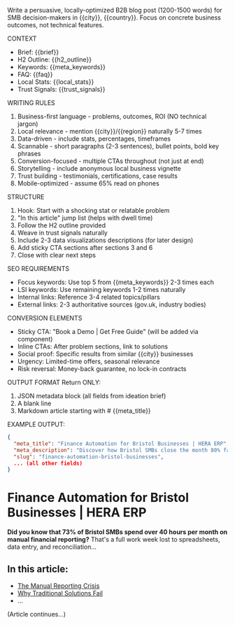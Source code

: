 Write a persuasive, locally-optimized B2B blog post (1200-1500 words) for SMB decision-makers in {{city}}, {{country}}. Focus on concrete business outcomes, not technical features.

CONTEXT
- Brief: {{brief}}
- H2 Outline: {{h2_outline}}
- Keywords: {{meta_keywords}}
- FAQ: {{faq}}
- Local Stats: {{local_stats}}
- Trust Signals: {{trust_signals}}

WRITING RULES
1. Business-first language - problems, outcomes, ROI (NO technical jargon)
2. Local relevance - mention {{city}}/{{region}} naturally 5-7 times
3. Data-driven - include stats, percentages, timeframes
4. Scannable - short paragraphs (2-3 sentences), bullet points, bold key phrases
5. Conversion-focused - multiple CTAs throughout (not just at end)
6. Storytelling - include anonymous local business vignette
7. Trust building - testimonials, certifications, case results
8. Mobile-optimized - assume 65% read on phones

STRUCTURE
1. Hook: Start with a shocking stat or relatable problem
2. "In this article" jump list (helps with dwell time)
3. Follow the H2 outline provided
4. Weave in trust signals naturally
5. Include 2-3 data visualizations descriptions (for later design)
6. Add sticky CTA sections after sections 3 and 6
7. Close with clear next steps

SEO REQUIREMENTS
- Focus keywords: Use top 5 from {{meta_keywords}} 2-3 times each
- LSI keywords: Use remaining keywords 1-2 times naturally
- Internal links: Reference 3-4 related topics/pillars
- External links: 2-3 authoritative sources (gov.uk, industry bodies)

CONVERSION ELEMENTS
- Sticky CTA: "Book a Demo | Get Free Guide" (will be added via component)
- Inline CTAs: After problem sections, link to solutions
- Social proof: Specific results from similar {{city}} businesses
- Urgency: Limited-time offers, seasonal relevance
- Risk reversal: Money-back guarantee, no lock-in contracts

OUTPUT FORMAT
Return ONLY:
1) JSON metadata block (all fields from ideation brief)
2) A blank line
3) Markdown article starting with # {{meta_title}}

EXAMPLE OUTPUT:
```json
{
  "meta_title": "Finance Automation for Bristol Businesses | HERA ERP",
  "meta_description": "Discover how Bristol SMBs close the month 80% faster...",
  "slug": "finance-automation-bristol-businesses",
  ... (all other fields)
}
```

# Finance Automation for Bristol Businesses | HERA ERP

**Did you know that 73% of Bristol SMBs spend over 40 hours per month on manual financial reporting?** That's a full work week lost to spreadsheets, data entry, and reconciliation...

## In this article:
- [The Manual Reporting Crisis](#manual-reporting-crisis)
- [Why Traditional Solutions Fail](#traditional-solutions-fail)
- ...

(Article continues...)